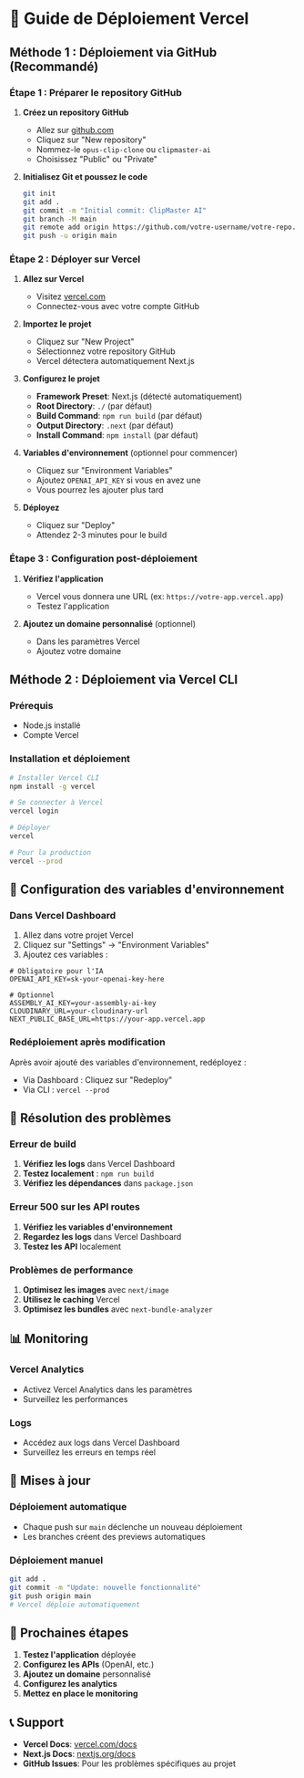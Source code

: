 # 🚀 Guide de Déploiement Vercel

## Méthode 1 : Déploiement via GitHub (Recommandé)

### Étape 1 : Préparer le repository GitHub

1. **Créez un repository GitHub**
   - Allez sur [github.com](https://github.com)
   - Cliquez sur "New repository"
   - Nommez-le `opus-clip-clone` ou `clipmaster-ai`
   - Choisissez "Public" ou "Private"

2. **Initialisez Git et poussez le code**
   ```bash
   git init
   git add .
   git commit -m "Initial commit: ClipMaster AI"
   git branch -M main
   git remote add origin https://github.com/votre-username/votre-repo.git
   git push -u origin main
   ```

### Étape 2 : Déployer sur Vercel

1. **Allez sur Vercel**
   - Visitez [vercel.com](https://vercel.com)
   - Connectez-vous avec votre compte GitHub

2. **Importez le projet**
   - Cliquez sur "New Project"
   - Sélectionnez votre repository GitHub
   - Vercel détectera automatiquement Next.js

3. **Configurez le projet**
   - **Framework Preset**: Next.js (détecté automatiquement)
   - **Root Directory**: `./` (par défaut)
   - **Build Command**: `npm run build` (par défaut)
   - **Output Directory**: `.next` (par défaut)
   - **Install Command**: `npm install` (par défaut)

4. **Variables d'environnement** (optionnel pour commencer)
   - Cliquez sur "Environment Variables"
   - Ajoutez `OPENAI_API_KEY` si vous en avez une
   - Vous pourrez les ajouter plus tard

5. **Déployez**
   - Cliquez sur "Deploy"
   - Attendez 2-3 minutes pour le build

### Étape 3 : Configuration post-déploiement

1. **Vérifiez l'application**
   - Vercel vous donnera une URL (ex: `https://votre-app.vercel.app`)
   - Testez l'application

2. **Ajoutez un domaine personnalisé** (optionnel)
   - Dans les paramètres Vercel
   - Ajoutez votre domaine

## Méthode 2 : Déploiement via Vercel CLI

### Prérequis
- Node.js installé
- Compte Vercel

### Installation et déploiement

```bash
# Installer Vercel CLI
npm install -g vercel

# Se connecter à Vercel
vercel login

# Déployer
vercel

# Pour la production
vercel --prod
```

## 🔧 Configuration des variables d'environnement

### Dans Vercel Dashboard

1. Allez dans votre projet Vercel
2. Cliquez sur "Settings" → "Environment Variables"
3. Ajoutez ces variables :

```env
# Obligatoire pour l'IA
OPENAI_API_KEY=sk-your-openai-key-here

# Optionnel
ASSEMBLY_AI_KEY=your-assembly-ai-key
CLOUDINARY_URL=your-cloudinary-url
NEXT_PUBLIC_BASE_URL=https://your-app.vercel.app
```

### Redéploiement après modification

Après avoir ajouté des variables d'environnement, redéployez :
- Via Dashboard : Cliquez sur "Redeploy"
- Via CLI : `vercel --prod`

## 🐛 Résolution des problèmes

### Erreur de build

1. **Vérifiez les logs** dans Vercel Dashboard
2. **Testez localement** : `npm run build`
3. **Vérifiez les dépendances** dans `package.json`

### Erreur 500 sur les API routes

1. **Vérifiez les variables d'environnement**
2. **Regardez les logs** dans Vercel Dashboard
3. **Testez les API** localement

### Problèmes de performance

1. **Optimisez les images** avec `next/image`
2. **Utilisez le caching** Vercel
3. **Optimisez les bundles** avec `next-bundle-analyzer`

## 📊 Monitoring

### Vercel Analytics
- Activez Vercel Analytics dans les paramètres
- Surveillez les performances

### Logs
- Accédez aux logs dans Vercel Dashboard
- Surveillez les erreurs en temps réel

## 🔄 Mises à jour

### Déploiement automatique
- Chaque push sur `main` déclenche un nouveau déploiement
- Les branches créent des previews automatiques

### Déploiement manuel
```bash
git add .
git commit -m "Update: nouvelle fonctionnalité"
git push origin main
# Vercel déploie automatiquement
```

## 🎯 Prochaines étapes

1. **Testez l'application** déployée
2. **Configurez les APIs** (OpenAI, etc.)
3. **Ajoutez un domaine** personnalisé
4. **Configurez les analytics**
5. **Mettez en place le monitoring**

## 📞 Support

- **Vercel Docs**: [vercel.com/docs](https://vercel.com/docs)
- **Next.js Docs**: [nextjs.org/docs](https://nextjs.org/docs)
- **GitHub Issues**: Pour les problèmes spécifiques au projet 